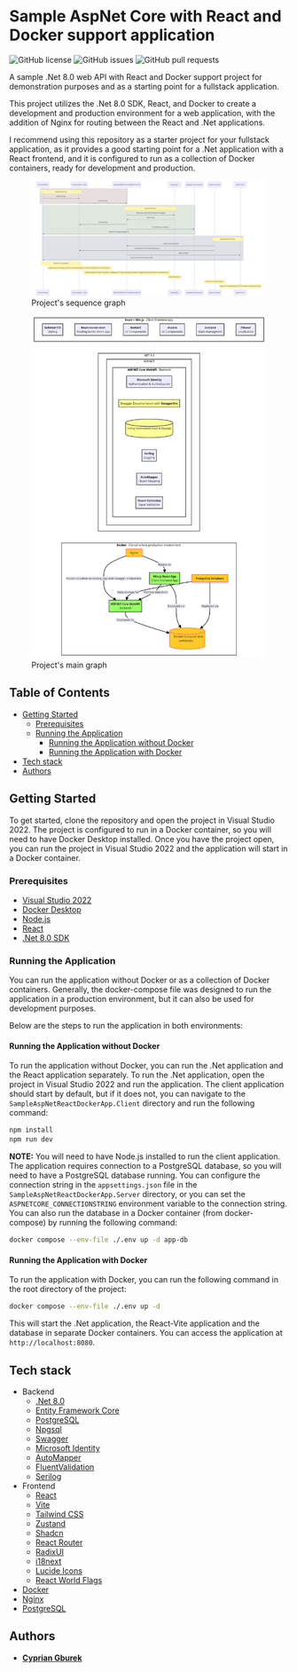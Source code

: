 # Sample AspNet Core with React and Docker support application
    
![GitHub license](https://img.shields.io/github/license/SirCypkowskyy/SampleAspNetReactDockerApp)
![GitHub issues](https://img.shields.io/github/issues/SirCypkowskyy/SampleAspNetReactDockerApp)
![GitHub pull requests](https://img.shields.io/github/issues-pr/SirCypkowskyy/SampleAspNetReactDockerApp)

A sample .Net 8.0 web API with React and Docker support project for demonstration purposes and as a starting point for a fullstack application. 

This project utilizes the .Net 8.0 SDK, React, and Docker to create a development and production environment for a web application, with the addition of Nginx for routing between the React and .Net applications.

I recommend using this repository as a starter project for your fullstack application, as it provides a good starting point for a .Net application with a React frontend, and it is configured to run as a collection of Docker containers, ready for development and production.

<figure>
<img src="static/SequenceGraph.png" alt="Project's sequence graph" />
<figcaption>Project's sequence graph</figcaption>
</figure>

<figure>
<img src="static/AppGraph.png" alt="Project's main graph" />
<figcaption>Project's main graph</figcaption>
</figure>

## Table of Contents

- [Getting Started](#getting-started)
  - [Prerequisites](#prerequisites)
  - [Running the Application](#running-the-application)
    - [Running the Application without Docker](#running-the-application-without-docker)
    - [Running the Application with Docker](#running-the-application-with-docker)
- [Tech stack](#tech-stack)
- [Authors](#authors)

## Getting Started

To get started, clone the repository and open the project in Visual Studio 2022. The project is configured to run in a Docker container, so you will need to have Docker Desktop installed. Once you have the project open, you can run the project in Visual Studio 2022 and the application will start in a Docker container.

### Prerequisites

- [Visual Studio 2022](https://visualstudio.microsoft.com/vs/)
- [Docker Desktop](https://www.docker.com/products/docker-desktop)
- [Node.js](https://nodejs.org/en/)
- [React](https://reactjs.org/)
- [.Net 8.0 SDK](https://dotnet.microsoft.com/download/dotnet/8.0)

### Running the Application

You can run the application without Docker or as a collection of Docker containers. Generally, the docker-compose file was designed to run the application in a production environment, but it can also be used for development purposes.

Below are the steps to run the application in both environments:

#### Running the Application without Docker

To run the application without Docker, you can run the .Net application and the React application separately. To run the .Net application, open the project in Visual Studio 2022 and run the application. The client application should start by default, but if it does not, you can navigate to the `SampleAspNetReactDockerApp.Client` directory and run the following command:

```bash
npm install
npm run dev
```

**NOTE:** You will need to have Node.js installed to run the client application. The application requires connection to a PostgreSQL database, so you will need to have a PostgreSQL database running. You can configure the connection string in the `appsettings.json` file in the `SampleAspNetReactDockerApp.Server` directory, or you can set the `ASPNETCORE_CONNECTIONSTRING` environment variable to the connection string. You can also run the database in a Docker container (from docker-compose) by running the following command:

```bash
docker compose --env-file ./.env up -d app-db
```

#### Running the Application with Docker

To run the application with Docker, you can run the following command in the root directory of the project:

```bash
docker compose --env-file ./.env up -d
```

This will start the .Net application, the React-Vite application and the database in separate Docker containers. You can access the application at `http://localhost:8080`.

## Tech stack

- Backend
  - [.Net 8.0](https://dotnet.microsoft.com/download/dotnet/8.0)
  - [Entity Framework Core](https://docs.microsoft.com/en-us/ef/core/)
  - [PostgreSQL](https://www.postgresql.org/)
  - [Npgsql](https://www.npgsql.org/)
  - [Swagger](https://swagger.io/)
  - [Microsoft Identity](https://docs.microsoft.com/en-us/aspnet/core/security/authentication/identity)
  - [AutoMapper](https://automapper.org/)
  - [FluentValidation](https://fluentvalidation.net/)
  - [Serilog](https://serilog.net/)
- Frontend
  - [React](https://reactjs.org/)
  - [Vite](https://vitejs.dev/)
  - [Tailwind CSS](https://tailwindcss.com/)
  - [Zustand](https://github.com/pmndrs/zustand)
  - [Shadcn](https://shadcn.com/)
  - [React Router](https://reactrouter.com/)
  - [RadixUI](https://radix-ui.com/)
  - [i18next](https://www.i18next.com/)
  - [Lucide Icons](https://lucide.netlify.app/)
  - [React World Flags](https://www.npmjs.com/package/react-world-flags)
- [Docker](https://www.docker.com/)
- [Nginx](https://www.nginx.com/)
- [PostgreSQL](https://www.postgresql.org/)

## Authors

- **[Cyprian Gburek](https://github.com/SirCypkowskyy)**


